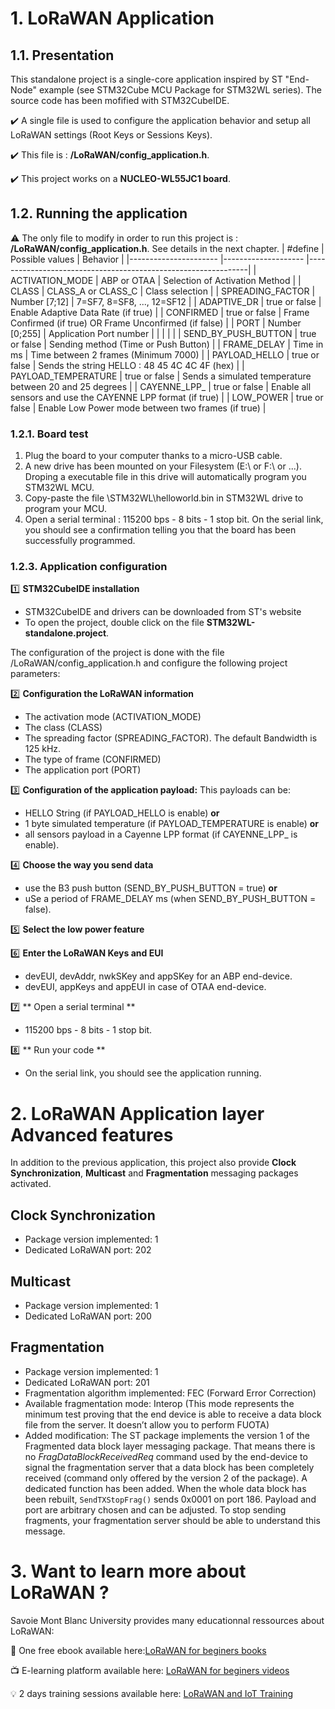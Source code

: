 

# 1. LoRaWAN Application
## 1.1. Presentation
This standalone project is a single-core application inspired by ST "End-Node" example (see STM32Cube MCU Package for STM32WL series). The source code has been mofified with STM32CubeIDE. 

:heavy_check_mark: A single file is used to configure the application behavior and setup all LoRaWAN settings (Root Keys or Sessions Keys).

:heavy_check_mark: This file is : **/LoRaWAN/config_application.h**.

:heavy_check_mark: This project works on a **NUCLEO-WL55JC1 board**.

## 1.2. Running the application
:warning: The only file to modify in order to run this project is : **/LoRaWAN/config_application.h**. See details in the next chapter.
| #define           	| Possible values      	|  Behavior                                                    	|
|----------------------	|--------------------	|---------------------------------------------------------------|
| ACTIVATION_MODE      	| ABP or OTAA        	|  Selection of Activation Method                              	|
| CLASS                	| CLASS_A or CLASS_C 	|  Class selection                                             	|
| SPREADING_FACTOR     	| Number [7;12]      	|  7=SF7, 8=SF8, ..., 12=SF12                                  	|
| ADAPTIVE_DR          	| true or false      	|  Enable Adaptive Data Rate (if true)                         	|
| CONFIRMED            	| true or false      	|  Frame Confirmed (if true) OR Frame Unconfirmed (if false)   	|
| PORT                 	| Number [0;255]     	|  Application Port number                                     	|
|                      	|                    	|                                                              	|
| SEND_BY_PUSH_BUTTON  	| true or false      	|  Sending method (Time or Push Button)                        	|
| FRAME_DELAY          	| Time in ms         	|  Time between 2 frames (Minimum 7000)                        	|
| PAYLOAD_HELLO        	| true or false      	|  Sends the string HELLO : 48 45 4C 4C 4F (hex)               	|
| PAYLOAD_TEMPERATURE  	| true or false      	|  Sends a simulated temperature between 20 and 25 degrees     	|
| CAYENNE_LPP_         	| true or false      	|  Enable all sensors and use the CAYENNE LPP format (if true) 	|
| LOW_POWER            	| true or false      	|  Enable Low Power mode between two frames (if true)          	|


### 1.2.1. Board test
1. Plug the board to your computer thanks to a micro-USB cable.
2. A new drive has been mounted on your Filesystem (E:\ or F:\ or ...). Droping a executable file in this drive will automatically program you STM32WL MCU.
3. Copy-paste the file \STM32WL\helloworld.bin in STM32WL drive to program your MCU.
4. Open a serial terminal : 115200 bps - 8 bits - 1 stop bit. On the serial link, you should see a confirmation telling you that the board has been successfully programmed.
 
### 1.2.3. Application configuration
:one: **STM32CubeIDE installation**
* STM32CubeIDE and drivers can be downloaded from ST's website
* To open the project, double click on the file **STM32WL-standalone\.project**.
	
The configuration of the project is done with the file /LoRaWAN/config_application.h and configure the following project parameters:

:two: **Configuration the LoRaWAN information**
* The activation mode (ACTIVATION_MODE)
* The class (CLASS)
* The spreading factor (SPREADING_FACTOR). The default Bandwidth is 125 kHz.
* The type of frame (CONFIRMED)
* The application port (PORT)

:three: **Configuration of the application payload:**
This payloads can be:
* HELLO String (if PAYLOAD_HELLO is enable)
**or**
* 1 byte simulated temperature (if PAYLOAD_TEMPERATURE is enable)
**or**
* all sensors payload in a Cayenne LPP format (if CAYENNE_LPP_ is enable).

:four: **Choose the way you send data**   
* use the B3 push button (SEND_BY_PUSH_BUTTON = true)
**or**
* uSe a period of FRAME_DELAY ms (when SEND_BY_PUSH_BUTTON = false).

:five: **Select the low power feature**

:six: **Enter the LoRaWAN Keys and EUI**
* devEUI, devAddr, nwkSKey and appSKey for an ABP end-device.
* devEUI, appKeys and appEUI in case of OTAA end-device. 

:seven:  ** Open a serial terminal **
* 115200 bps - 8 bits - 1 stop bit.
 
:eight: ** Run your code **
* On the serial link, you should see the application running.

# 2. LoRaWAN Application layer Advanced features
In addition to the previous application, this project also provide **Clock Synchronization**, **Multicast** and **Fragmentation** messaging packages activated. 

## Clock Synchronization
* Package version implemented:          1
* Dedicated LoRaWAN port:               202

## Multicast
* Package version implemented:          1
* Dedicated LoRaWAN port:               200

## Fragmentation
* Package version implemented:          1
* Dedicated LoRaWAN port:               201
* Fragmentation algorithm implemented:  FEC (Forward Error Correction)
* Available fragmentation mode:         Interop (This mode represents the minimum test proving that the end device is able to receive a data block file from the server.
                                        It doesn’t allow you to perform FUOTA)
* Added modification:                   The ST package implements the version 1 of the Fragmented data block layer messaging package. That means there is no _FragDataBlockReceivedReq_ command used by the end-device to signal the fragmentation server that a data block has been completely received (command only offered by the version 2 of the package). A dedicated function has been added. When the whole data block has been rebuilt, `SendTXStopFrag()` sends 0x0001 on port 186. Payload and port are arbitrary chosen and can be adjusted. To stop sending fragments, your fragmentation server should be able to understand this message.

# 3. Want to learn more about LoRaWAN ?
Savoie Mont Blanc University provides many educationnal ressources about LoRaWAN:

:notebook: One free ebook available here:[LoRaWAN for beginers books](https://www.univ-smb.fr/lorawan/en/free-book/)

:tv: E-learning platform available here: [LoRaWAN for beginers videos](https://www.udemy.com/course/lora-lorawan-internet-of-things/?referralCode=21DED0F1021F4E261955)

:bulb: 2 days training sessions available here: [LoRaWAN and IoT Training](https://www.univ-smb.fr/lorawan/avada_portfolio/formation-distanciel/)

